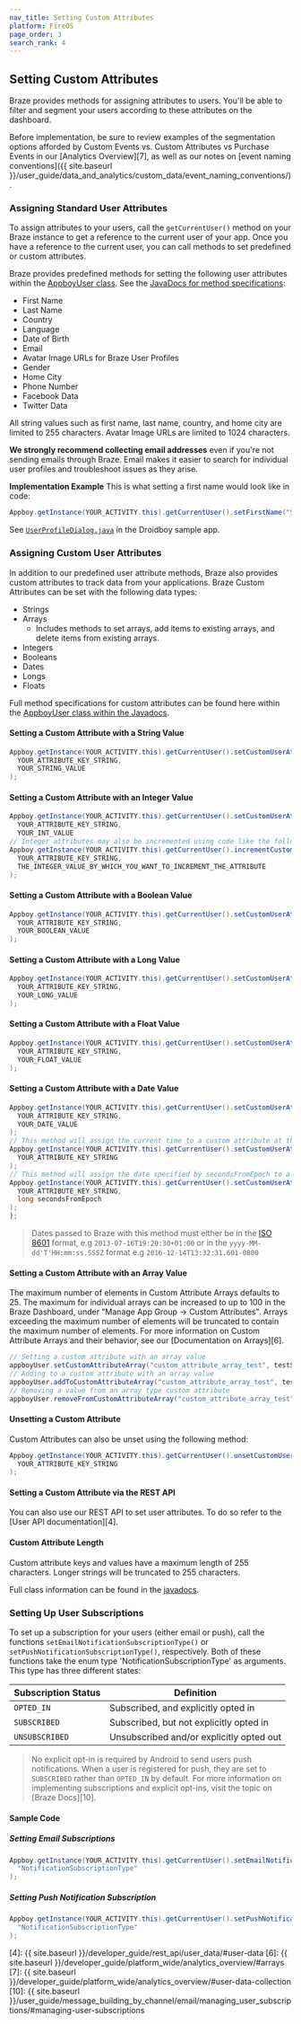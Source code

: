 ```yaml
---
nav_title: Setting Custom Attributes
platform: FireOS
page_order: 3
search_rank: 4
---
```

## Setting Custom Attributes

Braze provides methods for assigning attributes to users. You'll be able to filter and segment your users according to these attributes on the dashboard.

Before implementation, be sure to review examples of the segmentation options afforded by Custom Events vs. Custom Attributes vs Purchase Events in our [Analytics Overview][7], as well as our notes on [event naming conventions]({{ site.baseurl }}/user_guide/data_and_analytics/custom_data/event_naming_conventions/).

### Assigning Standard User Attributes

To assign attributes to your users, call the `getCurrentUser()` method on your Braze instance to get a reference to the current user of your app. Once you have a reference to the current user, you can call methods to set predefined or custom attributes.

Braze provides predefined methods for setting the following user attributes within the [AppboyUser class][2]. See the [JavaDocs for method specifications][2]:

- First Name
- Last Name
- Country
- Language
- Date of Birth
- Email
- Avatar Image URLs for Braze User Profiles
- Gender
- Home City
- Phone Number
- Facebook Data
- Twitter Data

All string values such as first name, last name, country, and home city are limited to 255 characters. Avatar Image URLs are limited to 1024 characters.

__We strongly recommend collecting email addresses__ even if you're not sending emails through Braze. Email makes it easier to search for individual user profiles and troubleshoot issues as they arise.

**Implementation Example**
This is what setting a first name would look like in code:

```java
Appboy.getInstance(YOUR_ACTIVITY.this).getCurrentUser().setFirstName("SomeFirstName");
```

See [`UserProfileDialog.java`][1] in the Droidboy sample app.

### Assigning Custom User Attributes

In addition to our predefined user attribute methods, Braze also provides custom attributes to track data from your applications. Braze Custom Attributes can be set with the following data types:

- Strings
- Arrays
  - Includes methods to set arrays, add items to existing arrays, and delete items from existing arrays.
- Integers
- Booleans
- Dates
- Longs
- Floats

Full method specifications for custom attributes can be found here within the [AppboyUser class within the Javadocs][2].

#### Setting a Custom Attribute with a String Value

```java
Appboy.getInstance(YOUR_ACTIVITY.this).getCurrentUser().setCustomUserAttribute(
  YOUR_ATTRIBUTE_KEY_STRING,
  YOUR_STRING_VALUE
);
```

#### Setting a Custom Attribute with an Integer Value

```java
Appboy.getInstance(YOUR_ACTIVITY.this).getCurrentUser().setCustomUserAttribute(
  YOUR_ATTRIBUTE_KEY_STRING,
  YOUR_INT_VALUE
// Integer attributes may also be incremented using code like the following:
Appboy.getInstance(YOUR_ACTIVITY.this).getCurrentUser().incrementCustomUserAttribute(
  YOUR_ATTRIBUTE_KEY_STRING,
  THE_INTEGER_VALUE_BY_WHICH_YOU_WANT_TO_INCREMENT_THE_ATTRIBUTE
);
```

#### Setting a Custom Attribute with a Boolean Value

```java
Appboy.getInstance(YOUR_ACTIVITY.this).getCurrentUser().setCustomUserAttribute(
  YOUR_ATTRIBUTE_KEY_STRING,
  YOUR_BOOLEAN_VALUE
);
```

#### Setting a Custom Attribute with a Long Value

```java
Appboy.getInstance(YOUR_ACTIVITY.this).getCurrentUser().setCustomUserAttribute(
  YOUR_ATTRIBUTE_KEY_STRING,
  YOUR_LONG_VALUE
);
```

#### Setting a Custom Attribute with a Float Value

```java
Appboy.getInstance(YOUR_ACTIVITY.this).getCurrentUser().setCustomUserAttribute(
  YOUR_ATTRIBUTE_KEY_STRING,
  YOUR_FLOAT_VALUE
);
```

#### Setting a Custom Attribute with a Date Value

```java
Appboy.getInstance(YOUR_ACTIVITY.this).getCurrentUser().setCustomUserAttribute(
  YOUR_ATTRIBUTE_KEY_STRING,
  YOUR_DATE_VALUE
);
// This method will assign the current time to a custom attribute at the time the method is called:
Appboy.getInstance(YOUR_ACTIVITY.this).getCurrentUser().setCustomUserAttributeToNow(
  YOUR_ATTRIBUTE_KEY_STRING
);
// This method will assign the date specified by secondsFromEpoch to a custom attribute:
Appboy.getInstance(YOUR_ACTIVITY.this).getCurrentUser().setCustomUserAttributeToSecondsFromEpoch(
  YOUR_ATTRIBUTE_KEY_STRING,
  long secondsFromEpoch
);
);
```
>  Dates passed to Braze with this method must either be in the [ISO 8601][3] format, e.g `2013-07-16T19:20:30+01:00` or in the `yyyy-MM-dd'T'HH:mm:ss.SSSZ` format e.g `2016-12-14T13:32:31.601-0800`

#### Setting a Custom Attribute with an Array Value
The maximum number of elements in Custom Attribute Arrays defaults to 25. The maximum for individual arrays can be increased to up to 100 in the Braze Dashboard, under "Manage App Group -> Custom Attributes". Arrays exceeding the maximum number of elements will be truncated to contain the maximum number of elements. For more information on Custom Attribute Arrays and their behavior, see our [Documentation on Arrays][6].

```java
// Setting a custom attribute with an array value
appboyUser.setCustomAttributeArray("custom_attribute_array_test", testSetArray);
// Adding to a custom attribute with an array value
appboyUser.addToCustomAttributeArray("custom_attribute_array_test", testAddString);
// Removing a value from an array type custom attribute
appboyUser.removeFromCustomAttributeArray("custom_attribute_array_test", testRemString);
```

#### Unsetting a Custom Attribute

Custom Attributes can also be unset using the following method:

```java
Appboy.getInstance(YOUR_ACTIVITY.this).getCurrentUser().unsetCustomUserAttribute(
  YOUR_ATTRIBUTE_KEY_STRING
);
```

#### Setting a Custom Attribute via the REST API

You can also use our REST API to set user attributes. To do so refer to the [User API documentation][4].

#### Custom Attribute Length

Custom attribute keys and values have a maximum length of 255 characters.  Longer strings will be truncated to 255 characters.

Full class information can be found in the [javadocs][2].

### Setting Up User Subscriptions

To set up a subscription for your users (either email or push), call the functions `setEmailNotificationSubscriptionType()`  or `setPushNotificationSubscriptionType()`, respectively. Both of these functions take the enum type 'NotificationSubscriptionType' as arguments. This type has three different states:

| Subscription Status | Definition |
| ------------------- | ---------- |
| `OPTED_IN` | Subscribed, and explicitly opted in |
| `SUBSCRIBED` | Subscribed, but not explicitly opted in |
| `UNSUBSCRIBED` | Unsubscribed and/or explicitly opted out |

>  No explicit opt-in is required by Android to send users push notifications. When a user is registered for push, they are set to `SUBSCRIBED` rather than `OPTED_IN` by default. For more information on implementing subscriptions and explicit opt-ins, visit the topic on [Braze Docs][10].

#### Sample Code

##### Setting Email Subscriptions

```java
Appboy.getInstance(YOUR_ACTIVITY.this).getCurrentUser().setEmailNotificationSubscriptionType(
  "NotificationSubscriptionType"
);
```

##### Setting Push Notification Subscription

```java
Appboy.getInstance(YOUR_ACTIVITY.this).getCurrentUser().setPushNotificationSubscriptionType(
  "NotificationSubscriptionType"
);
```

[1]: https://github.com/Appboy/appboy-android-sdk/blob/master/droidboy/src/main/java/com/appboy/sample/UserProfileDialog.java
[2]: https://appboy.github.io/appboy-android-sdk/javadocs/com/appboy/AppboyUser.html "Javadocs"
[3]: http://en.wikipedia.org/wiki/ISO_8601
[4]: {{ site.baseurl }}/developer_guide/rest_api/user_data/#user-data
[6]: {{ site.baseurl }}/developer_guide/platform_wide/analytics_overview/#arrays
[7]: {{ site.baseurl }}/developer_guide/platform_wide/analytics_overview/#user-data-collection
[10]: {{ site.baseurl }}/user_guide/message_building_by_channel/email/managing_user_subscriptions/#managing-user-subscriptions
